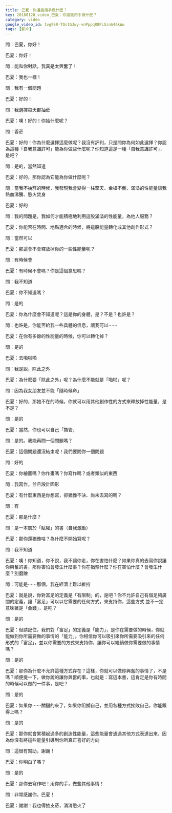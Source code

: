 ```yaml
---
title: 巴夏：你還能用手做什麼？
key: 20180120_video_巴夏：你還能用手做什麼？
category: video
google_video_id: 1vg9SR-TQs1GJwy-vnPppqR8PLSznA46kWw
tags: [影片]
---
```


問：巴夏，你好！

巴夏：你好！

問：能和你對話，我真是太興奮了！

巴夏：我也一樣！

問：我有一個問題

巴夏：好的！

問：我選擇每天都抽菸

巴夏：噢！好的！你抽什麼呢？

問：香菸

巴夏：好的！你為什麼選擇這麼做呢？我沒有評判，只是問你為何如此選擇？你認為這種「自我意識許可」能為你做些什麼呢？你知道這是一種「自我意識許可」，是吧？

問：是的，當然知道

巴夏：好的，那你認為它能為你做什麼呢？

問：當我不抽菸的時候，我發現我會變得一柱擎天、金槍不倒，滿溢的性能量讓我熱血沸騰、慾火焚身

巴夏：好的

問：我的問題是，我如何才能積極地利用這股滿溢的性能量，為他人服務？

巴夏：你能否在時間、地點適合的時候，將這股能量轉化成其他創作形式？

問：當然可以

巴夏：那這會不會釋放掉你的一些性能量呢？

問：有時候會

巴夏：有時候不會嗎？你是這個意思嗎？

問：我不知道

巴夏：你不知道嗎？

問：是的

巴夏：你為什麼會不知道呢？這是你的身體，是？不是？也許是？

問：也許是，你能否給我一些具體的信息，讓我可以⋯⋯

巴夏：在你有多餘的性能量的時候，你可以轉化掉？

問：是的

巴夏：去啪啪啪

問：我是說，除此之外

巴夏：為什麼要「除此之外」呢？為什麼不能就是「啪啪」呢？

問：因為我女朋友並不能「隨時候命」

巴夏：好的，那她不在的時候，你就可以用其他創作性的方式來釋放掉性能量，是不是？

問：是的

巴夏：當然，你也可以自己「擼管」

問：是的。我能再問一個問題嗎？

巴夏：這個問題還沒結束呢！我們要問你一個問題

問：好的

巴夏：你繪圖嗎？你作畫嗎？你寫作嗎？或者類似的東西

問：我寫作，並且設計圖形

巴夏：有什麼東西是你想寫，卻猶豫不決、尚未去寫的嗎？

問：有

巴夏：那是什麼？

問：是一本關於「賦權」的書（自我激勵）

巴夏：那你還猶豫啥？為什麼不開始寫呢？

問：我不知道

巴夏：噢！你知道，你不說，我不讓你走，你在害怕什麼？如果你真的去寫你說讓你興奮的書，那你害怕會發生什麼事？你在猶豫什麼？你在害怕什麼？會發生什麼？別磨蹭

問：可能是⋯⋯那個，我在經濟上難以維持

巴夏：就是說，你對富足的定義是「有限制」的，是吧？你不允許自己有個足夠廣闊的定義，讓「富足」可以以它需要的任何方式，來支持你，這些方式 並不一定意味著是「金錢」，是吧？

問：是的

巴夏：但請記住，我們對「富足」的定義是「能力」，是你在需要做的時候，你就能做到你所需要做的事情的「能力」。你相信你可以吸引來你所需要吸引來的任何形式的「富足」，並以你需要的方式來支持你，讓你可以繼續做你需要做的事情嗎？

問：是的

巴夏：那你為什麼不允許這種方式存在？這樣，你就可以做你興奮的事情了，不是嗎？順便提一下，做你說的讓你興奮的事，也就是：寫這本書，這肯定是你有時間的時候可以做的一件事，是吧？

問：是的

巴夏：如果你⋯⋯關鍵的來了，如果你阻攔自己，並用各種方式挫敗自己，你能跟得上嗎？

問：是的

巴夏：那你就會累積起過多的創造性能量，這些能量會通過其他方式表達出來，因為你沒有將這些能量引導到你所真正喜好的方向

問：這很有幫助，謝謝！

巴夏：你明白了嗎？

問：是的

巴夏：那你去寫作吧！用你的手，做些其他事情！

問：非常感謝你，巴夏！

巴夏：謝謝！我也得抽支菸，消消慾火了
